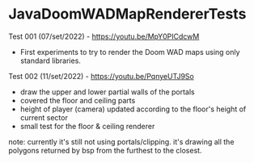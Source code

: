# JavaDoomWADMapRendererTests

Test 001 (07/set/2022) - https://youtu.be/MpY0PICdcwM
- First experiments to try to render the Doom WAD maps using only standard libraries. 

Test 002 (11/set/2022) - https://youtu.be/PqnyeUTJ9So
- draw the upper and lower partial walls of the portals
- covered the floor and ceiling parts
- height of player (camera) updated according to the floor's height of current sector
- small test for the floor & ceiling renderer

note: currently it's still not using portals/clipping. it's drawing all the polygons returned by bsp from the furthest to the closest.

